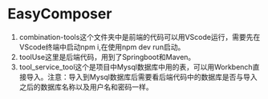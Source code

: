 # EasyComposer
1. combination-tools这个文件夹中是前端的代码可以用VScode运行，需要先在VScode终端中启动npm i,在使用npm dev run启动。
2. toolUse这里是后端代码，用到了Springboot和Maven。
3. tool_service_tool这个是项目中Mysql数据库中用的表，可以用Workbench直接导入。注意：导入到Mysql数据库后需要看后端代码中的数据库是否与导入之后的数据库名称以及用户名和密码一样。
